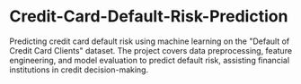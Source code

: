 # Credit-Card-Default-Risk-Prediction
Predicting credit card default risk using machine learning on the "Default of Credit Card Clients" dataset. The project covers data preprocessing, feature engineering, and model evaluation to predict default risk, assisting financial institutions in credit decision-making.
